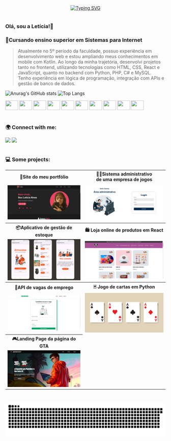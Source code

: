 <div align="center">
  <a href="https://git.io/typing-svg">
    <img src="https://readme-typing-svg.demolab.com?font=Fira+Code&weight=500&size=22&pause=1000&color=FF6E96&center=true&vCenter=true&random=false&width=524&lines=%E2%8A%B9+Welcome+to+my+profile!+%CB%99%E1%B5%95%CB%99+%E2%8A%B9+" alt="Typing SVG">
  </a>
</div>

#

### Olá, sou a Letícia!👋
### 📍Cursando ensino superior em Sistemas para Internet
> Atualmente no 5º período da faculdade, possuo experiência em desenvolvimento web e estou
ampliando meus conhecimentos em mobile com Kotlin. Ao longo da minha trajetória, desenvolvi
projetos tanto no frontend, utilizando tecnologias como HTML, CSS, React e JavaScript, quanto
no backend com Python, PHP, C# e MySQL. Tenho experiência em lógica de programação,
integração com APIs e gestão de banco de dados.

![Anurag's GitHub stats](https://github-readme-stats.vercel.app/api?username=leticiaok&show_icons=true&rank_icon=github&hide_border=true&theme=dracula)
![Top Langs](https://github-readme-stats.vercel.app/api/top-langs/?username=leticiaok&hide_border=true&theme=dracula&layout=compact)
 
<div style=display: inlineblock> 
          <img src="https://cdn.jsdelivr.net/gh/devicons/devicon/icons/python/python-original.svg" width=40 height=30/>
          <img src="https://cdn.jsdelivr.net/gh/devicons/devicon/icons/javascript/javascript-original.svg" width=40 height=30/>
          <img src="https://cdn.jsdelivr.net/gh/devicons/devicon/icons/php/php-original.svg" width=40 height=30/>  
           <img src="https://cdn.jsdelivr.net/gh/devicons/devicon/icons/mysql/mysql-original.svg" width=40 height=30/> 
          <img src="https://cdn.jsdelivr.net/gh/devicons/devicon/icons/html5/html5-original.svg" width=40 height=30/>
          <img src="https://cdn.jsdelivr.net/gh/devicons/devicon/icons/css3/css3-original.svg" width=40 height=30/>
          <img src="https://cdn.jsdelivr.net/gh/devicons/devicon/icons/react/react-original.svg" width=40 height=30/>
          <img src="https://cdn.jsdelivr.net/gh/devicons/devicon/icons/csharp/csharp-original.svg" width=40 height=30/>
          <img src="https://cdn.jsdelivr.net/gh/devicons/devicon/icons/java/java-original.svg" width=40 height=30/>
          <img src="https://cdn.jsdelivr.net/gh/devicons/devicon/icons/laravel/laravel-original.svg" width=40 height=30/>



          
</div> 

#

### 🌍 Connect with me:
<a href = "mailto:leticiaalves6540@gmail.com"><img src="https://img.shields.io/badge/-Gmail-%23333?style=for-the-badge&logo=gmail&logoColor=FF6E96" target="_blank"></a>
<a href = "https://www.linkedin.com/in/letícia-alves-007823238/"><img src="https://img.shields.io/badge/-LinkedIn-%23333?style=for-the-badge&logo=linkedin&logoColor=79DAFA" target="_blank"></a>

#

### 💻 Some projects:

<table>
  <tr>
    <th>📍Site do meu portfólio</th>
    <th>👩‍💻Sistema administrativo<br>de uma empresa de jogos</th>
  </tr>
  <tr>
    <td><a href="https://leticiaok.github.io/portfolio/"><img src="portifolio.png" width="480"></a></td>
    <td><a href="https://github.com/LeticiaOk/crud-delta"><img src="login.png" width="480"></a></td>
  </tr>
  <tr>
    <th>📦Aplicativo de gestão de estoque</th>
    <th>🛍️ Loja online de produtos em React</th>
  </tr>
  <tr>
    <td><a href="https://github.com/LeticiaOk/armazena-mobile/"><img src="https://github.com/LeticiaOk/LeticiaOk/blob/main/armazenapp.png" width="480"></a></td>
   <td><a href="https://github.com/LeticiaOk/theAmazingDigitalCircus"><img src="loja.png" width="480"></a></td>  
  </tr>
  <tr>
    <th>💼API de vagas de emprego</th>
    <th>🃏 Jogo de cartas em Python</th>
  </tr>
  <tr>
     <td><a href="https://github.com/LeticiaOk/api-desemprego"><img src="formulario.png" width="480"></a></td>
     <td><a href="https://github.com/LeticiaOk/jogo-cartas-python"><img src="https://github.com/LeticiaOk/LeticiaOk/blob/main/baralho.jpg" width="480"></a></td>
  </tr>
  <tr>
    <th>🎮Landing Page da página do GTA</th>
  </tr>
  <tr>
    <td><a href="https://github.com/LeticiaOk/projeto-gta/"><img src="landing-page-gta.png" width="480"></a></td>
  </tr>
</table>

#

<picture align="center">
  <source media="(prefers-color-scheme: dark)" srcset="https://raw.githubusercontent.com/LeticiaOk/LeticiaOk/output/github-contribution-grid-snake-dark.svg">
  <source media="(prefers-color-scheme: light)" srcset="https://raw.githubusercontent.com/LeticiaOk/LeticiaOk/output/github-contribution-grid-snake-dark.svg">
  <img align="center" alt="github contribution grid snake animation" src="https://raw.githubusercontent.com/LeticiaOk/LeticiaOk/output/github-contribution-grid-snake.svg">
</picture>
